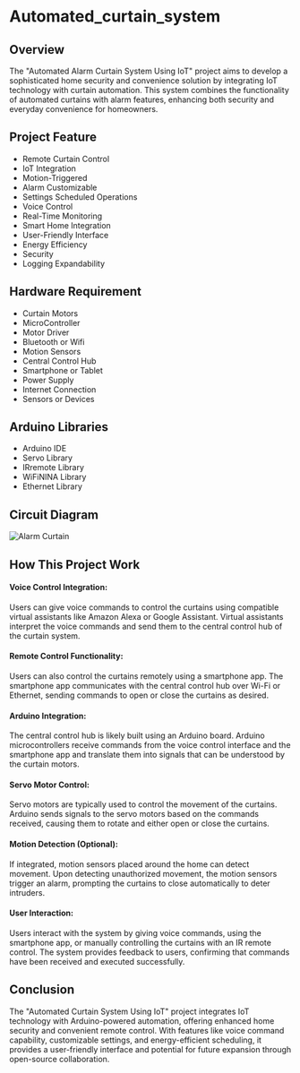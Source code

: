# Automated_curtain_system
## Overview
The "Automated Alarm Curtain System Using IoT" project aims to develop a sophisticated home security and convenience solution by integrating IoT technology with curtain automation. This system combines the functionality of automated curtains with alarm features, enhancing both security and everyday convenience for homeowners.
## Project Feature
* Remote Curtain Control
* IoT Integration
* Motion-Triggered
* Alarm Customizable
* Settings Scheduled Operations
* Voice Control
* Real-Time Monitoring
* Smart Home Integration
* User-Friendly Interface
* Energy Efficiency
* Security
* Logging Expandability
## Hardware Requirement
* Curtain Motors
* MicroController
* Motor Driver
* Bluetooth or Wifi
* Motion Sensors
* Central Control Hub
* Smartphone or Tablet
* Power Supply
* Internet Connection
* Sensors or Devices
## Arduino Libraries
* Arduino IDE
* Servo Library
* IRremote Library
* WiFiNINA Library
* Ethernet Library
## Circuit Diagram

![Alarm Curtain](https://github.com/nigam-adarsh2003/Automated_curtain_system/assets/119562732/befcc9c7-696e-474a-baf7-863a31b73455)

## How This Project Work
#### Voice Control Integration:

Users can give voice commands to control the curtains using compatible virtual assistants like Amazon Alexa or Google Assistant. Virtual assistants interpret the voice commands and send them to the central control hub of the curtain system.

#### Remote Control Functionality:

Users can also control the curtains remotely using a smartphone app. The smartphone app communicates with the central control hub over Wi-Fi or Ethernet, sending commands to open or close the curtains as desired.

#### Arduino Integration:

The central control hub is likely built using an Arduino board. Arduino microcontrollers receive commands from the voice control interface and the smartphone app and translate them into signals that can be understood by the curtain motors.

#### Servo Motor Control:

Servo motors are typically used to control the movement of the curtains. Arduino sends signals to the servo motors based on the commands received, causing them to rotate and either open or close the curtains.

#### Motion Detection (Optional):

If integrated, motion sensors placed around the home can detect movement. Upon detecting unauthorized movement, the motion sensors trigger an alarm, prompting the curtains to close automatically to deter intruders.

#### User Interaction:

Users interact with the system by giving voice commands, using the smartphone app, or manually controlling the curtains with an IR remote control. The system provides feedback to users, confirming that commands have been received and executed successfully.
## Conclusion
The "Automated Curtain System Using IoT" project integrates IoT technology with Arduino-powered automation, offering enhanced home security and convenient remote control. With features like voice command capability, customizable settings, and energy-efficient scheduling, it provides a user-friendly interface and potential for future expansion through open-source collaboration.
